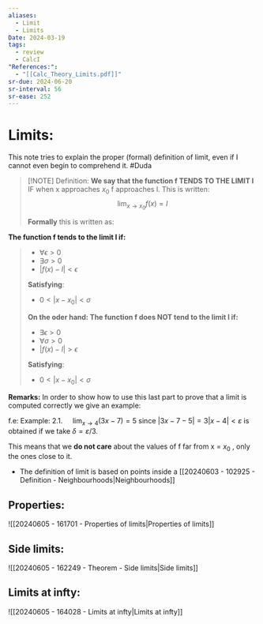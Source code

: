 ```yaml
---
aliases:
  - Limit
  - Limits
Date: 2024-03-19
tags:
  - review
  - CalcI
"References:":
  - "[[Calc_Theory_Limits.pdf]]"
sr-due: 2024-06-20
sr-interval: 56
sr-ease: 252
---
```

# Limits: 

This note tries to explain the proper (formal) definition of limit, even if I cannot even begin to comprehend it. #Duda 


> [!NOTE] Definition:
> **We say that the function f TENDS TO THE LIMIT l** IF when x approaches $x_0$ f approaches l. 
This is written: 
>$$
\lim_{x\rightarrow x_0}f(x) = l
>$$
>
>**Formally** this is written as:
>
**The function f tends to the limit l if:**
>+ $\forall \epsilon > 0$ 
>+ $\exists \sigma > 0$
>+ $|f(x) - l| < \epsilon$
>
>
>**Satisfying**: 
>  + $0< |x-x_0| < \sigma$
>  
>  
>  
> **On the oder hand: The function f does NOT tend to the limit l if:**
> 
>+ $\exists \epsilon > 0$ 
>+ $\forall \sigma > 0$
>+ $|f(x) - l| > \epsilon$
>  
>**Satisfying**: 
>  + $0< |x-x_0| < \sigma$
> 

**Remarks:**
 In order to show how to use this last part to prove that a limit is computed correctly we give an example: 
 
 f.e: 
	Example: 2.1. $\quad \lim _{x \rightarrow 4}(3 x-7)=5$ since $|3 x-7-5|=3|x-4|<\varepsilon$ is obtained if we take $\delta=\varepsilon / 3$.

This means that we **do not care** about the values of f far from x = $x_0$ , only the ones close to it. 

+ The definition of limit is based on points inside a [[20240603 - 102925 - Definition - Neighbourhoods|Neighbourhoods]]

## Properties: 

![[20240605 - 161701 - Properties of limits|Properties of limits]]

## Side limits: 
![[20240605 - 162249 - Theorem - Side limits|Side limits]]
## Limits at infty:

![[20240605 - 164028 - Limits at infty|Limits at infty]]



